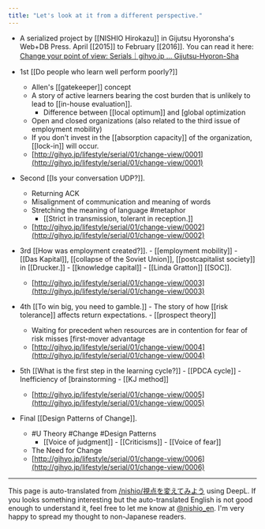 ```yaml
---
title: "Let's look at it from a different perspective."
---
```


- A serialized project by [[NISHIO Hirokazu]] in Gijutsu Hyoronsha's Web+DB Press. April [[2015]] to February [[2016]].
You can read it here: [Change your point of view: Serials｜gihyo.jp ... Gijutsu-Hyoron-Sha](http://gihyo.jp/lifestyle/serial/01/change-view)

- 1st [[Do people who learn well perform poorly?]]
    - Allen's [[gatekeeper]] concept
    - A story of active learners bearing the cost burden that is unlikely to lead to [[in-house evaluation]].
        - Difference between [[local optimum]] and [global optimization
    - Open and closed organizations (also related to the third issue of employment mobility)
    - If you don't invest in the [[absorption capacity]] of the organization, [[lock-in]] will occur.
    - [http://gihyo.jp/lifestyle/serial/01/change-view/0001](http://gihyo.jp/lifestyle/serial/01/change-view/0001)

- Second [[Is your conversation UDP?]].
    - Returning ACK
    - Misalignment of communication and meaning of words
    - Stretching the meaning of language #metaphor
        - [[Strict in transmission, tolerant in reception.]]
    - [http://gihyo.jp/lifestyle/serial/01/change-view/0002](http://gihyo.jp/lifestyle/serial/01/change-view/0002)

- 3rd [[How was employment created?]].
        - [[employment mobility]]
        - [[Das Kapital]], [[collapse of the Soviet Union]], [[postcapitalist society]] in [[Drucker.]]
        - [[knowledge capital]]
        - [[Linda Gratton]] [[SOC]].
    - [http://gihyo.jp/lifestyle/serial/01/change-view/0003](http://gihyo.jp/lifestyle/serial/01/change-view/0003)

- 4th [[To win big, you need to gamble.]]
        - The story of how [[risk tolerance]] affects return expectations.
        - [[prospect theory]]
    - Waiting for precedent when resources are in contention for fear of risk misses [first-mover advantage
    - [http://gihyo.jp/lifestyle/serial/01/change-view/0004](http://gihyo.jp/lifestyle/serial/01/change-view/0004)

- 5th [[What is the first step in the learning cycle?]]
        - [[PDCA cycle]]
        - Inefficiency of [brainstorming
        - [[KJ method]]
    - [http://gihyo.jp/lifestyle/serial/01/change-view/0005](http://gihyo.jp/lifestyle/serial/01/change-view/0005)

- Final [[Design Patterns of Change]].
    - #U Theory #Change #Design Patterns
        - [[Voice of judgment]] - [[Criticisms]] - [[Voice of fear]]
    - The Need for Change
    - [http://gihyo.jp/lifestyle/serial/01/change-view/0006](http://gihyo.jp/lifestyle/serial/01/change-view/0006)
---
This page is auto-translated from [/nishio/視点を変えてみよう](https://scrapbox.io/nishio/視点を変えてみよう) using DeepL. If you looks something interesting but the auto-translated English is not good enough to understand it, feel free to let me know at [@nishio_en](https://twitter.com/nishio_en). I'm very happy to spread my thought to non-Japanese readers.